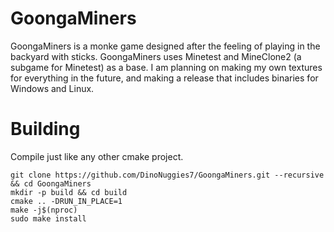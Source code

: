 GoongaMiners
========

GoongaMiners is a monke game designed after the feeling of playing in the backyard with sticks. GoongaMiners uses Minetest and MineClone2 (a subgame for Minetest) as a base. I am planning on making my own textures for everything in the future, and making a release that includes binaries for Windows and Linux.


# Building
Compile just like any other cmake project.

```fish
git clone https://github.com/DinoNuggies7/GoongaMiners.git --recursive && cd GoongaMiners
mkdir -p build && cd build
cmake .. -DRUN_IN_PLACE=1
make -j$(nproc)
sudo make install
```
